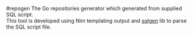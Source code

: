 #repogen
The Go repositories generator which generated from supplied SQL script.  
This tool is developed using Nim templating output and
[sqlgen](https://github.com/mashingan/sqlgen) lib to parse the SQL script
file.

